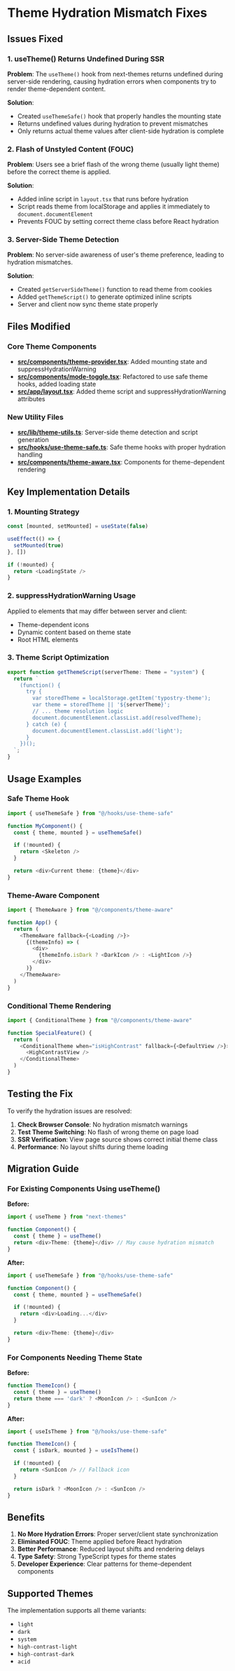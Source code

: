 # Theme Hydration Mismatch Fixes

## Issues Fixed

### 1. useTheme() Returns Undefined During SSR
**Problem**: The `useTheme()` hook from next-themes returns undefined during server-side rendering, causing hydration errors when components try to render theme-dependent content.

**Solution**:
- Created `useThemeSafe()` hook that properly handles the mounting state
- Returns undefined values during hydration to prevent mismatches
- Only returns actual theme values after client-side hydration is complete

### 2. Flash of Unstyled Content (FOUC)
**Problem**: Users see a brief flash of the wrong theme (usually light theme) before the correct theme is applied.

**Solution**:
- Added inline script in `layout.tsx` that runs before hydration
- Script reads theme from localStorage and applies it immediately to `document.documentElement`
- Prevents FOUC by setting correct theme class before React hydration

### 3. Server-Side Theme Detection
**Problem**: No server-side awareness of user's theme preference, leading to hydration mismatches.

**Solution**:
- Created `getServerSideTheme()` function to read theme from cookies
- Added `getThemeScript()` to generate optimized inline scripts
- Server and client now sync theme state properly

## Files Modified

### Core Theme Components
- **[src/components/theme-provider.tsx](fleet-file://hgco6mma04bqlg75j4ic/Users/Svetlana.Novikova/typostry/src/components/theme-provider.tsx?type=file&root=%252F)**: Added mounting state and suppressHydrationWarning
- **[src/components/mode-toggle.tsx](fleet-file://hgco6mma04bqlg75j4ic/Users/Svetlana.Novikova/typostry/src/components/mode-toggle.tsx?type=file&root=%252F)**: Refactored to use safe theme hooks, added loading state
- **[src/app/layout.tsx](fleet-file://hgco6mma04bqlg75j4ic/Users/Svetlana.Novikova/typostry/src/app/layout.tsx?type=file&root=%252F)**: Added theme script and suppressHydrationWarning attributes

### New Utility Files
- **[src/lib/theme-utils.ts](fleet-file://hgco6mma04bqlg75j4ic/Users/Svetlana.Novikova/typostry/src/lib/theme-utils.ts?type=file&root=%252F)**: Server-side theme detection and script generation
- **[src/hooks/use-theme-safe.ts](fleet-file://hgco6mma04bqlg75j4ic/Users/Svetlana.Novikova/typostry/src/hooks/use-theme-safe.ts?type=file&root=%252F)**: Safe theme hooks with proper hydration handling
- **[src/components/theme-aware.tsx](fleet-file://hgco6mma04bqlg75j4ic/Users/Svetlana.Novikova/typostry/src/components/theme-aware.tsx?type=file&root=%252F)**: Components for theme-dependent rendering

## Key Implementation Details

### 1. Mounting Strategy
```typescript
const [mounted, setMounted] = useState(false)

useEffect(() => {
  setMounted(true)
}, [])

if (!mounted) {
  return <LoadingState />
}
```

### 2. suppressHydrationWarning Usage
Applied to elements that may differ between server and client:
- Theme-dependent icons
- Dynamic content based on theme state
- Root HTML elements

### 3. Theme Script Optimization
```typescript
export function getThemeScript(serverTheme: Theme = "system") {
  return `
    (function() {
      try {
        var storedTheme = localStorage.getItem('typostry-theme');
        var theme = storedTheme || '${serverTheme}';
        // ... theme resolution logic
        document.documentElement.classList.add(resolvedTheme);
      } catch (e) {
        document.documentElement.classList.add('light');
      }
    })();
  `;
}
```

## Usage Examples

### Safe Theme Hook
```typescript
import { useThemeSafe } from "@/hooks/use-theme-safe"

function MyComponent() {
  const { theme, mounted } = useThemeSafe()

  if (!mounted) {
    return <Skeleton />
  }

  return <div>Current theme: {theme}</div>
}
```

### Theme-Aware Component
```typescript
import { ThemeAware } from "@/components/theme-aware"

function App() {
  return (
    <ThemeAware fallback={<Loading />}>
      {(themeInfo) => (
        <div>
          {themeInfo.isDark ? <DarkIcon /> : <LightIcon />}
        </div>
      )}
    </ThemeAware>
  )
}
```

### Conditional Theme Rendering
```typescript
import { ConditionalTheme } from "@/components/theme-aware"

function SpecialFeature() {
  return (
    <ConditionalTheme when="isHighContrast" fallback={<DefaultView />}>
      <HighContrastView />
    </ConditionalTheme>
  )
}
```

## Testing the Fix

To verify the hydration issues are resolved:

1. **Check Browser Console**: No hydration mismatch warnings
2. **Test Theme Switching**: No flash of wrong theme on page load
3. **SSR Verification**: View page source shows correct initial theme class
4. **Performance**: No layout shifts during theme loading

## Migration Guide

### For Existing Components Using useTheme()

**Before:**
```typescript
import { useTheme } from "next-themes"

function Component() {
  const { theme } = useTheme()
  return <div>Theme: {theme}</div> // May cause hydration mismatch
}
```

**After:**
```typescript
import { useThemeSafe } from "@/hooks/use-theme-safe"

function Component() {
  const { theme, mounted } = useThemeSafe()

  if (!mounted) {
    return <div>Loading...</div>
  }

  return <div>Theme: {theme}</div>
}
```

### For Components Needing Theme State

**Before:**
```typescript
function ThemeIcon() {
  const { theme } = useTheme()
  return theme === 'dark' ? <MoonIcon /> : <SunIcon />
}
```

**After:**
```typescript
import { useIsTheme } from "@/hooks/use-theme-safe"

function ThemeIcon() {
  const { isDark, mounted } = useIsTheme()

  if (!mounted) {
    return <SunIcon /> // Fallback icon
  }

  return isDark ? <MoonIcon /> : <SunIcon />
}
```

## Benefits

1. **No More Hydration Errors**: Proper server/client state synchronization
2. **Eliminated FOUC**: Theme applied before React hydration
3. **Better Performance**: Reduced layout shifts and rendering delays
4. **Type Safety**: Strong TypeScript types for theme states
5. **Developer Experience**: Clear patterns for theme-dependent components

## Supported Themes

The implementation supports all theme variants:
- `light`
- `dark`
- `system`
- `high-contrast-light`
- `high-contrast-dark`
- `acid`